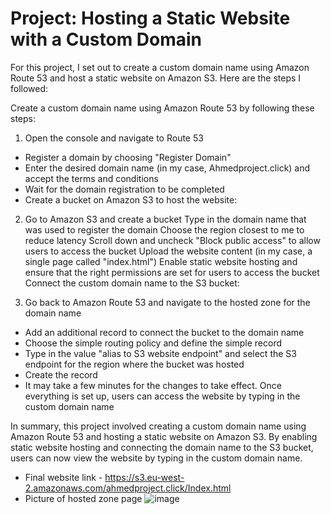 # Project: Hosting a Static Website with a Custom Domain

For this project, I set out to create a custom domain name using Amazon Route 53 and host a static website on Amazon S3. Here are the steps I followed:

Create a custom domain name using Amazon Route 53 by following these steps:

1. Open the console and navigate to Route 53
- Register a domain by choosing "Register Domain"
- Enter the desired domain name (in my case, Ahmedproject.click) and accept the terms and conditions
- Wait for the domain registration to be completed
- Create a bucket on Amazon S3 to host the website:

2. Go to Amazon S3 and create a bucket
Type in the domain name that was used to register the domain
Choose the region closest to me to reduce latency
Scroll down and uncheck "Block public access" to allow users to access the bucket
Upload the website content (in my case, a single page called "index.html")
Enable static website hosting and ensure that the right permissions are set for users to access the bucket
Connect the custom domain name to the S3 bucket:

3. Go back to Amazon Route 53 and navigate to the hosted zone for the domain name
- Add an additional record to connect the bucket to the domain name
- Choose the simple routing policy and define the simple record
- Type in the value "alias to S3 website endpoint" and select the S3 endpoint for the region where the bucket was hosted
- Create the record
- It may take a few minutes for the changes to take effect. Once everything is set up, users can access the website by typing in the custom domain name

In summary, this project involved creating a custom domain name using Amazon Route 53 and hosting a static website on Amazon S3. By enabling static website hosting and connecting the domain name to the S3 bucket, users can now view the website by typing in the custom domain name.

- Final website link - https://s3.eu-west-2.amazonaws.com/ahmedproject.click/Index.html
- Picture of hosted zone page
![image](https://user-images.githubusercontent.com/89149327/222529285-eee937a8-fecb-417b-b60d-3f617fb69ca3.png)

